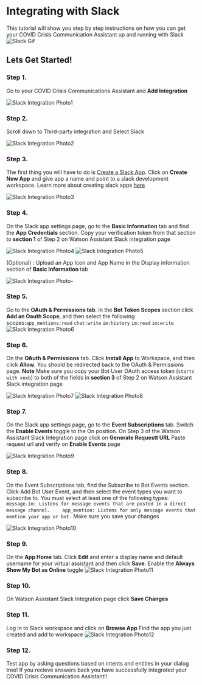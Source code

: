 # Integrating with Slack 

This tutorial will show you step by step instructions on how you can get your COVID Crisis Communication Assistant up and running with Slack
![Slack Gif](https://github.com/Call-for-Code/Solution-Starter-Kit-Communication-2020/blob/master/starter-kit/slack/readme_images/Slack.gif)

## Lets Get Started! 

### Step 1. 
Go to your COVID Crisis Communications Assistant and **Add Integration** 

![Slack Integration Photo1 ](/starter-kit/slack/readme_images/Slack-Photo1.png)

### Step 2.
Scroll down to Third-party integration and Select Slack 

![Slack Integration Photo2 ](/starter-kit/slack/readme_images/Slack-Photo2.png)

### Step 3.
The first thing you will have to do is [Create a Slack App](https://api.slack.com/apps). Click on **Create New App** and give app a name and point to a slack development workspace. Learn more about creating slack apps [here](https://api.slack.com/start) 

![Slack Integration Photo3 ](/starter-kit/slack/readme_images/Slack-Photo3.png)

### Step 4.
On the Slack app settings page, go to the **Basic Information** tab and find the **App Credentials** section. Copy your verification token from that section to **section 1** of Step 2 on Watson Assistant Slack integration page 

![Slack Integration Photo4 ](/starter-kit/slack/readme_images/Slack-Photo4.png)
![Slack Integration Photo5 ](/starter-kit/slack/readme_images/Slack-Photo5.png)

(Optional) : Upload an App Icon and App Name in the Display information section of **Basic Information** tab 

![Slack Integration Photo- ](/starter-kit/slack/readme_images/Slack-Photo.png)


### Step 5.
Go to the **OAuth & Permissions tab**. In the **Bot Token Scopes** section click **Add an Oauth Scope**, and then select the following scopes:`app_mentions:read` `chat:write` `im:history` `im:read` `im:write`
![Slack Integration Photo6 ](/starter-kit/slack/readme_images/Slack-Photo6.png)


### Step 6.
On the **OAuth & Permissions** tab. Click **Install App** to Workspace, and then click **Allow**. You should be redirected back to the OAuth & Permissions page. **Note** Make sure you copy your Bot User OAuth access token (`starts with xoxb`)  to both of the fields in **section 3** of Step 2 on Watson Assistant Slack integration page 

![Slack Integration Photo7 ](/starter-kit/slack/readme_images/Slack-Photo7.png)
![Slack Integration Photo8 ](/starter-kit/slack/readme_images/Slack-Photo8.png)


### Step 7.
On the Slack app settings page, go to the **Event Subscriptions** tab. Switch the **Enable Events** toggle to the On position. On Step 3 of the Watson Assistant Slack Integration page click on **Generate Requestt URL** Paste request url and verify on **Enable Events** page 

![Slack Integration Photo9 ](/starter-kit/slack/readme_images/Slack-Photo9.png)

### Step 8.
On the Event Subscriptions tab, find the Subscribe to Bot Events section. Click Add Bot User Event, and then select the event types you want to subscribe to. You must select at least one of the following types: `message.im: Listens for message events that are posted in a direct message channel.` `    app_mention: Listens for only message events that mention your app or bot.` Make sure you save your changes

![Slack Integration Photo10 ](/starter-kit/slack/readme_images/Slack-Photo10.png)

### Step 9.
On the **App Home** tab. Click **Edit** and enter a display name and default username for your virtual assistant and then click **Save**. Enable the **Always Show My Bot as Online** toggle
![Slack Integration Photo11 ](/starter-kit/slack/readme_images/Slack-Photo11.png)

### Step 10.
On Watson Assistant Slack Integration page click **Save Changes**

### Step 11.
Log in to Slack workspace and click on **Browse App** Find the app you just created and add to workspace
![Slack Integration Photo12 ](/starter-kit/slack/readme_images/Slack-Photo12.png)

### Step 12.
Test app by asking questions based on intents and entities in your dialog tree! If you recieve answers back you have successfully integrated your COVID Crisis Communication Assistant!! 



